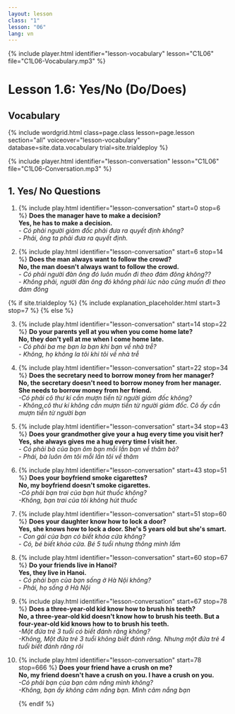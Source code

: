 ```yaml
---
layout: lesson
class: "1"
lesson: "06"
lang: vn
---
```


{% include player.html identifier="lesson-vocabulary" lesson="C1L06" file="C1L06-Vocabulary.mp3" %}
# Lesson 1.6: Yes/No (Do/Does)

## Vocabulary


{% include wordgrid.html 
		class=page.class 
		lesson=page.lesson 
		section="all"
		voiceover="lesson-vocabulary" 
		database=site.data.vocabulary 
		trial=site.trialdeploy %}



{% include player.html identifier="lesson-conversation" lesson="C1L06" file="C1L06-Conversation.mp3" %}

## 1. Yes/ No Questions

1. {% include play.html identifier="lesson-conversation" start=0 stop=6 %} **Does the manager have to make a decision?**    
**Yes, he has to make a decision.**    
*- Có phải người giám đốc phải đưa ra quyết định không?*      
*- Phải, ông ta phải đưa ra quyết định.*    

2. {% include play.html identifier="lesson-conversation" start=6 stop=14 %} **Does the man always want to follow the crowd?**    
**No, the man doesn't always want to follow the crowd.**    
*- Có phải người đàn ông đó luôn muốn đi theo đám đông không??*    
*- Không phải, người đàn ông đó không phải lúc nào cũng muốn đi theo đám đông*    


{% if site.trialdeploy %}
	{% include explanation_placeholder.html start=3 stop=7 %}
	{% else %}

3. {% include play.html identifier="lesson-conversation" start=14 stop=22 %} **Do your parents yell at you when you come home late?**    
**No, they don't yell at me when I come home late.**    
*- Có phải ba mẹ bạn la bạn khi bạn về nhà trễ?*    
*- Không, họ không la tôi khi tôi về nhà trễ*    

4. {% include play.html identifier="lesson-conversation" start=22 stop=34 %} **Does the secretary need to borrow money from her manager?**  
**No, the secretary doesn't need to borrow money from her manager. She needs to borrow money from her friend.**  
*-Có phải cô thư kí cần mượn tiền từ người giám đốc không?*  
*- Không,cô thư kí không cần mượn tiền từ người giám đốc. Cô ấy cần mượn tiền từ người bạn*  

5. {% include play.html identifier="lesson-conversation" start=34 stop=43 %} **Does your grandmother give your a hug every time you visit her?**   
**Yes, she always gives me a hug every time I visit her.**   
*- Có phải bà của bạn ôm bạn mỗi lần bạn về thăm bà?*  
*- Phải, bà luôn ôm tôi mỗi lần tôi về thăm*  

6. {% include play.html identifier="lesson-conversation" start=43 stop=51 %} **Does your boyfriend smoke cigarettes?**   
**No, my boyfriend doesn't smoke cigarettes.**  
*-Có phải bạn trai của bạn hút thuốc không?*  
*-Không, bạn trai của tôi không hút thuốc*  

7. {% include play.html identifier="lesson-conversation" start=51 stop=60 %} **Does your daughter know how to lock a door?**   
**Yes, she knows how to lock a door. She's 5 years old but she's smart.**  
*- Con gái của bạn có biết khóa cửa không?*  
*- Có, bé biết khóa cửa. Bé 5 tuổi nhưng thông minh lắm*  
  
8. {% include play.html identifier="lesson-conversation" start=60 stop=67 %} **Do your friends live in Hanoi?**   
**Yes, they live in Hanoi.**  
*- Có phải bạn của bạn sống ở Hà Nội không?*  
*- Phải, họ sống ở Hà Nội*  
  
9. {% include play.html identifier="lesson-conversation" start=67 stop=78 %} **Does a three-year-old kid know how to brush his teeth?**  
**No, a three-year-old kid doesn't know how to brush his teeth. But a four-year-old kid knows how to to brush his teeth.**  
*-Một đứa trẻ 3 tuổi có biết đánh răng không?*   
*-Không, Một đứa trẻ 3 tuổi không biết đánh răng. Nhưng một đứa trẻ 4 tuổi biết đánh răng rôi*  
  
10. {% include play.html identifier="lesson-conversation" start=78 stop=666 %} **Does your friend have a crush on me?**  
**No, my friend doesn't have a crush on you. I have a crush on you.**  
*-Có phải bạn của bạn cảm nắng mình không?*  
*-Không, bạn ấy không cảm nắng bạn. Mình cảm nắng bạn*  

	{% endif %}